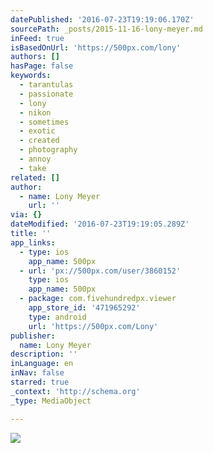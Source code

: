 ```yaml
---
datePublished: '2016-07-23T19:19:06.170Z'
sourcePath: _posts/2015-11-16-lony-meyer.md
inFeed: true
isBasedOnUrl: 'https://500px.com/lony'
authors: []
hasPage: false
keywords:
  - tarantulas
  - passionate
  - lony
  - nikon
  - sometimes
  - exotic
  - created
  - photography
  - annoy
  - take
related: []
author:
  - name: Lony Meyer
    url: ''
via: {}
dateModified: '2016-07-23T19:19:05.289Z'
title: ''
app_links:
  - type: ios
    app_name: 500px
  - url: 'px://500px.com/user/3860152'
    type: ios
    app_name: 500px
  - package: com.fivehundredpx.viewer
    app_store_id: '471965292'
    type: android
    url: 'https://500px.com/Lony'
publisher:
  name: Lony Meyer
description: ''
inLanguage: en
inNav: false
starred: true
_context: 'http://schema.org'
_type: MediaObject

---
```

![](https://the-grid-user-content.s3-us-west-2.amazonaws.com/fe5013c7-47de-4a73-b51e-72fc79974770.png)